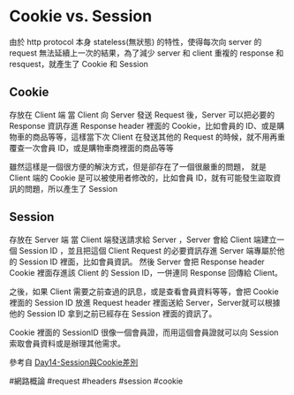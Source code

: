 # Cookie vs. Session
由於 http protocol 本身 stateless(無狀態) 的特性，使得每次向 server 的 request 無法延續上一次的結果，為了減少 server 和 client 重複的 response 和 resquest，就產生了 Cookie 和 Session

## Cookie
存放在 Client 端
當 Client 向 Server 發送 Request 後，Server 可以把必要的 Response 資訊存進 Response header 裡面的 Cookie，比如會員的 ID、或是購物車的商品等等，這樣當下次 Client 在發送其他的 Request 的時候，就不用再重覆查一次會員 ID，或是購物車商裡面的商品等等

雖然這樣是一個很方便的解決方式，但是卻存在了一個很嚴重的問題，
就是 Client 端的 Cookie 是可以被使用者修改的，比如會員 ID，就有可能發生盜取資訊的問題，所以產生了 Session


## Session
存放在 Server 端
當 Client 端發送請求給 Server ，Server 會給 Client 端建立一個 Session ID ，並且把這個 Client Request 的必要資訊存進 Server 端專屬於他的 Session ID 裡面，比如會員資訊。
然後 Server 會把 Response header Cookie 裡面存進該 Client 的 Session ID，一併連同 Response 回傳給 Client。

之後，如果 Client 需要之前查過的訊息，或是查看會員資料等等，會把 Cookie 裡面的 Session ID 放進 Request header 裡面送給 Server，Server就可以根據他的 Session ID 拿到之前已經存在 Session 裡面的資訊了。



Cookie 裡面的 SessionID 很像一個會員證，而用這個會員證就可以向 Session 索取會員資料或是辦理其他需求。


參考自 [Day14-Session與Cookie差別](https://medium.com/tsungs-blog/day14-session%E8%88%87cookie%E5%B7%AE%E5%88%A5-eb7b4035a382)

#網路概論 
#request 
#headers 
#session
#cookie